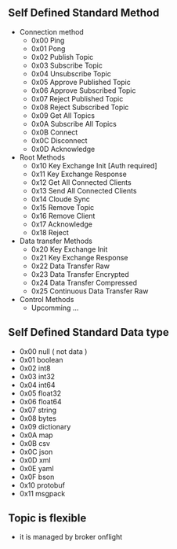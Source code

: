 ## Self Defined Standard Method
- Connection method
    - 0x00 Ping
    - 0x01 Pong
    - 0x02 Publish Topic
    - 0x03 Subscribe Topic
    - 0x04 Unsubscribe Topic
    - 0x05 Approve Published Topic
    - 0x06 Approve Subscribed Topic
    - 0x07 Reject Published Topic
    - 0x08 Reject Subscribed Topic
    - 0x09 Get All Topics
    - 0x0A Subscribe All Topics
    - 0x0B Connect
    - 0x0C Disconnect
    - 0x0D Acknowledge
- Root Methods
    - 0x10 Key Exchange Init [Auth required]
    - 0x11 Key Exchange Response
    - 0x12 Get All Connected Clients
    - 0x13 Send All Connected Clients
    - 0x14 Cloude Sync
    - 0x15 Remove Topic
    - 0x16 Remove Client
    - 0x17 Acknowledge
    - 0x18 Reject
- Data transfer Methods
    - 0x20 Key Exchange Init
    - 0x21 Key Exchange Response
    - 0x22 Data Transfer Raw
    - 0x23 Data Transfer Encrypted
    - 0x24 Data Transfer Compressed
    - 0x25 Continuous Data Transfer Raw
- Control Methods
    - Upcomming ... 


## Self Defined Standard Data type
- 0x00 null ( not data )
- 0x01 boolean
- 0x02 int8
- 0x03 int32
- 0x04 int64
- 0x05 float32
- 0x06 float64
- 0x07 string
- 0x08 bytes
- 0x09 dictionary
- 0x0A map
- 0x0B csv
- 0x0C json
- 0x0D xml
- 0x0E yaml
- 0x0F bson
- 0x10 protobuf
- 0x11 msgpack

## Topic is flexible 
- it is managed by broker onflight